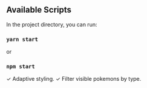 ## Available Scripts

In the project directory, you can run:

### `yarn start`
or
### `npm start`


✓ Adaptive styling. 
✓ Filter visible pokemons by type. 

